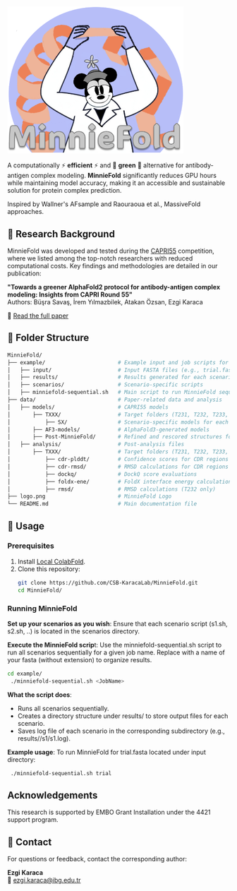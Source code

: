 
<img src="logo.png" alt="MinnieFold Logo" width="400"/>

A computationally ⚡ **efficient** ⚡ and 🌱 **green** 🌱 alternative for antibody-antigen complex modeling.
**MinnieFold** significantly reduces GPU hours while maintaining model accuracy, making it an accessible and sustainable solution for protein complex prediction.

Inspired by Wallner's AFsample and Raouraoua et al., MassiveFold approaches.

## 🔬 Research Background

MinnieFold was developed and tested during the [CAPRI55](https://www.capri-docking.org/assessment/) competition, where we listed among the top-notch researchers with reduced computational costs. Key findings and methodologies are detailed in our publication:

**"Towards a greener AlphaFold2 protocol for antibody-antigen complex modeling: Insights from CAPRI Round 55"**  
Authors: Büşra Savaş, İrem Yılmazbilek, Atakan Özsan, Ezgi Karaca

📄 [Read the full paper](https://www.biorxiv.org/content/10.1101/2024.10.07.616947v1.abstract)  

## 📂 Folder Structure
```bash
MinnieFold/
├── example/                       # Example input and job scripts for MinnieFold
│   ├── input/                     # Input FASTA files (e.g., trial.fasta)
│   ├── results/                   # Results generated for each scenario
│   ├── scenarios/                 # Scenario-specific scripts
│   ├── minniefold-sequential.sh   # Main script to run MinnieFold sequentially
├── data/                          # Paper-related data and analysis
│   ├── models/                    # CAPRI55 models
│       ├── TXXX/                  # Target folders (T231, T232, T233, T234)
│           ├── SX/                # Scenario-specific models for each target
│       ├── AF3-models/            # AlphaFold3-generated models
│       ├── Post-MinnieFold/       # Refined and rescored structures for T231 and T233
│   ├── analysis/                  # Post-analysis files 
│       ├── TXXX/                  # Target folders (T231, T232, T233, T234)
│           ├── cdr-plddt/         # Confidence scores for CDR regions (T231 only)
│           ├── cdr-rmsd/          # RMSD calculations for CDR regions
│           ├── dockq/             # DockQ score evaluations
│           ├── foldx-ene/         # FoldX interface energy calculations
│           ├── rmsd/              # RMSD calculations (T232 only)
├── logo.png                       # MinnieFold Logo
└── README.md                      # Main documentation file
```

## 🚀 Usage

### Prerequisites
1. Install [Local ColabFold](https://github.com/YoshitakaMo/localcolabfold).
2. Clone this repository:
   ```bash
   git clone https://github.com/CSB-KaracaLab/MinnieFold.git
   cd MinnieFold/
    ```

### Running MinnieFold
**Set up your scenarios as you wish**: Ensure that each scenario script (s1.sh, s2.sh, ..) is located in the scenarios directory.

**Execute the MinnieFold scrip**t: Use the minniefold-sequential.sh script to run all scenarios sequentially for a given job name. Replace <JobName> with a name of your fasta (without extension) to organize results.
```bash
cd example/
 ./minniefold-sequential.sh <JobName>
```
**What the script does**: 
- Runs all scenarios sequentially.
- Creates a directory structure under results/ to store output files for each scenario.
- Saves log file of each scenario in the corresponding subdirectory (e.g., results/<JobName>/s1/s1.log).

**Example usage**: To run MinnieFold for trial.fasta located under input directory:
```bash
 ./minniefold-sequential.sh trial
```

## Acknowledgements

This research is supported by EMBO Grant Installation under the 4421 support program.

## 📧 Contact

For questions or feedback, contact the corresponding author:

**Ezgi Karaca**  
📩 [ezgi.karaca@ibg.edu.tr](mailto:ezgi.karaca@ibg.edu.tr)


